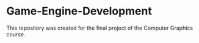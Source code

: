 # Game-Engine-Development
This repository was created for the final project of the Computer Graphics course. 
